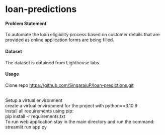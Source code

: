 # loan-predictions

#### Problem Statement
To automate the loan eligibility process based on customer details that are provided as online application forms are being filled. 

#### Dataset
The dataset is obtained from Lighthouse labs.

#### Usage
Clone repo
<https://github.com/SingarajuP/loan-predictions.git>

<br />Setup a virtual environment
<br />create a virtual environment for the project with python==3.10.9
<br />Install all requirements using pip:
<br /> pip install -r requirements.txt
<br />To run web application stay in the main directory and run the command:
<br /> streamlit run app.py
